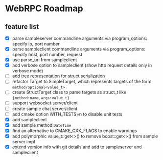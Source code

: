 # WebRPC Roadmap

## feature list

- [x] parse sampleserver commandline arguments via program_options: specify ip, port number
- [x] parse sampleclient commandline arguments via program_options: specify host, port number, request
- [x] use parse_uri from sampleclient
- [x] add verbose option to sampleclient (show http request details only in verbose mode)
- [ ] add tree representation for struct serialization
- [ ] refactor Target to SimpleTarget, which represents targets of the form `method/optional<value_t>`
- [ ] create StructTarget class to parse targets as struct_t like `{method:name,args:value_t}`
- [ ] support websocket server/client
- [ ] create sample chat server/client
- [ ] add cmake option WITH_TESTS=n to disable unit tests
- [x] add sampleclient
- [x] add sample method `DateTime`
- [x] find an alternative to CMAKE_CXX_FLAGS to enable warnings
- [x] add polymorphic value_t::get<>() to remove boost::get<>() from sample server impl
- [x] extend version info with git details and add to sampleserver and sampleclient
